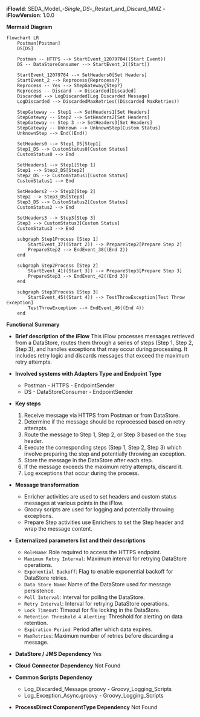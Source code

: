 **iFlowId**: SEDA_Model_-_Single_DS_-_Restart_and_Discard_MMZ - **iFlowVersion**: 1.0.0

**Mermaid Diagram**
```mermaid
flowchart LR
    Postman[Postman]
    DS[DS]

    Postman -- HTTPS --> StartEvent_12079784((Start Event))
    DS -- DataStoreConsumer --> StartEvent_2((Start))

    StartEvent_12079784 --> SetHeaders0[Set Headers]
    StartEvent_2 --> Reprocess{Reprocess?}
    Reprocess -- Yes --> StepGateway{Step?}
    Reprocess -- Discard --> Discarded[Discaded]
    Discarded --> LogDiscarded[Log Discarded Message]
    LogDiscarded --> DiscardedMaxRetries((Discarded MaxRetries))

    StepGateway -- Step1 --> SetHeaders1[Set Headers]
    StepGateway -- Step2 --> SetHeaders2[Set Headers]
    StepGateway -- Step 3 --> SetHeaders3[Set Headers]
    StepGateway -- Unknown --> UnknownStep[Custom Status]
    UnknownStep --> End((End))

    SetHeaders0 --> Step1_DS[Step1]
    Step1_DS --> CustomStatus0[Custom Status]
    CustomStatus0 --> End

    SetHeaders1 --> Step1[Step 1]
    Step1 --> Step2_DS[Step2]
    Step2_DS --> CustomStatus1[Custom Status]
    CustomStatus1 --> End

    SetHeaders2 --> Step2[Step 2]
    Step2 --> Step3_DS[Step3]
    Step3_DS --> CustomStatus2[Custom Status]
    CustomStatus2 --> End

    SetHeaders3 --> Step3[Step 3]
    Step3 --> CustomStatus3[Custom Status]
    CustomStatus3 --> End

    subgraph Step1Process [Step 1]
        StartEvent_37((Start 2)) --> PrepareStep2[Prepare Step 2]
        PrepareStep2 --> EndEvent_38((End 2))
    end

    subgraph Step2Process [Step 2]
        StartEvent_41((Start 3)) --> PrepareStep3[Prepare Step 3]
        PrepareStep3 --> EndEvent_42((End 3))
    end

    subgraph Step3Process [Step 3]
        StartEvent_45((Start 4)) --> TestThrowException[Test Throw Exception]
        TestThrowException --> EndEvent_46((End 4))
    end
```

**Functional Summary**
- **Brief description of the iFlow**
This iFlow processes messages retrieved from a DataStore, routes them through a series of steps (Step 1, Step 2, Step 3), and handles exceptions that may occur during processing. It includes retry logic and discards messages that exceed the maximum retry attempts.

- **Involved systems with Adapters Type and Endpoint Type**
    - Postman - HTTPS - EndpointSender
    - DS - DataStoreConsumer - EndpointSender

- **Key steps**
    1.  Receive message via HTTPS from Postman or from DataStore.
    2.  Determine if the message should be reprocessed based on retry attempts.
    3.  Route the message to Step 1, Step 2, or Step 3 based on the `Step` header.
    4.  Execute the corresponding steps (Step 1, Step 2, Step 3) which involve preparing the step and potentially throwing an exception.
    5.  Store the message in the DataStore after each step.
    6.  If the message exceeds the maximum retry attempts, discard it.
    7.  Log exceptions that occur during the process.

- **Message transformation**
    - Enricher activities are used to set headers and custom status messages at various points in the iFlow.
    - Groovy scripts are used for logging and potentially throwing exceptions.
    - Prepare Step activities use Enrichers to set the Step header and wrap the message content.

- **Externalized parameters list and their descriptions**
    - `RoleName`: Role required to access the HTTPS endpoint.
    - `Maximum Retry Interval`: Maximum interval for retrying DataStore operations.
    - `Exponential Backoff`: Flag to enable exponential backoff for DataStore retries.
    - `Data Store Name`: Name of the DataStore used for message persistence.
    - `Poll Interval`: Interval for polling the DataStore.
    - `Retry Interval`: Interval for retrying DataStore operations.
    - `Lock Timeout`: Timeout for file locking in the DataStore.
    - `Retention Threshold 4 Alerting`: Threshold for alerting on data retention.
    - `Expiration Period`: Period after which data expires.
    - `MaxRetries`: Maximum number of retries before discarding a message.

- **DataStore / JMS Dependency**
Yes

- **Cloud Connector Dependency**
Not Found

- **Common Scripts Dependency**
    - Log_Discarded_Message.groovy - Groovy_Logging_Scripts
    - Log_Exception_Async.groovy - Groovy_Logging_Scripts

- **ProcessDirect ComponentType Dependency**
Not Found